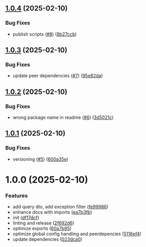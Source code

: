 ## [1.0.4](https://github.com/StickelInnovationUG/nestjs-prisma-query/compare/v1.0.3...v1.0.4) (2025-02-10)


### Bug Fixes

* publish scripts ([#8](https://github.com/StickelInnovationUG/nestjs-prisma-query/issues/8)) ([8b27ccb](https://github.com/StickelInnovationUG/nestjs-prisma-query/commit/8b27ccb9606d14ccafd99b90bd8d58e8a1dc2167))

## [1.0.3](https://github.com/StickelInnovationUG/nestjs-prisma-query/compare/v1.0.2...v1.0.3) (2025-02-10)


### Bug Fixes

* update peer dependencies ([#7](https://github.com/StickelInnovationUG/nestjs-prisma-query/issues/7)) ([95e82da](https://github.com/StickelInnovationUG/nestjs-prisma-query/commit/95e82da185b9bc2fc1e0bf8421f02d2a20903a09))

## [1.0.2](https://github.com/StickelInnovationUG/nestjs-prisma-query/compare/v1.0.1...v1.0.2) (2025-02-10)


### Bug Fixes

* wrong package name in readme ([#6](https://github.com/StickelInnovationUG/nestjs-prisma-query/issues/6)) ([3d5021c](https://github.com/StickelInnovationUG/nestjs-prisma-query/commit/3d5021c7c1196817a620a5b2c8f609095301b937))

## [1.0.1](https://github.com/StickelInnovationUG/nestjs-prisma-query/compare/v1.0.0...v1.0.1) (2025-02-10)


### Bug Fixes

* versioning ([#5](https://github.com/StickelInnovationUG/nestjs-prisma-query/issues/5)) ([600a35e](https://github.com/StickelInnovationUG/nestjs-prisma-query/commit/600a35eab648ce8bd7275d915c33de8fa63f9c7d))

# 1.0.0 (2025-02-10)


### Features

* add query dto, add exception filter ([fe99986](https://github.com/StickelInnovationUG/nestjs-prisma-query/commit/fe99986534a61e46422025641d6b667baba5677d))
* enhance docs with imports ([ea7b3fb](https://github.com/StickelInnovationUG/nestjs-prisma-query/commit/ea7b3fbe1957e4b7e78a38d142e9e162be929687))
* init ([df17dcf](https://github.com/StickelInnovationUG/nestjs-prisma-query/commit/df17dcf1488f961b71232990e50fd8f83cdfcbad))
* linting and release ([2f692d6](https://github.com/StickelInnovationUG/nestjs-prisma-query/commit/2f692d660d9287e97347cb924224d93e0efbbeaf))
* optimize exports ([60a7b95](https://github.com/StickelInnovationUG/nestjs-prisma-query/commit/60a7b95fa537f8137b250ae36648dc2376d65f03))
* optimize global config handling and peerdepencies ([5116ef4](https://github.com/StickelInnovationUG/nestjs-prisma-query/commit/5116ef4a55e0d9fdc1e9002fdd7391a756aa758c))
* update dependencies ([023dca0](https://github.com/StickelInnovationUG/nestjs-prisma-query/commit/023dca0bb53ea9620196424451ff23103f05bae7))
